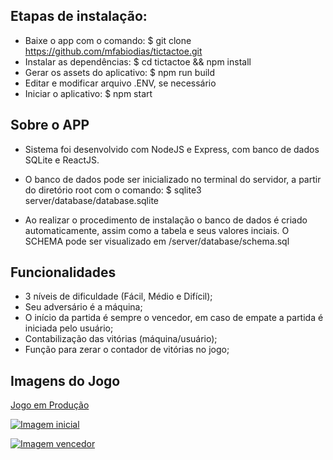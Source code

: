## Etapas de instalação:
- Baixe o app com o comando: $ git clone https://github.com/mfabiodias/tictactoe.git
- Instalar as dependências: $ cd tictactoe && npm install
- Gerar os assets do aplicativo: $ npm run build
- Editar e modificar arquivo .ENV, se necessário
- Iniciar o aplicativo: $ npm start

## Sobre o APP

* Sistema foi desenvolvido com NodeJS e Express, com banco de dados SQLite e ReactJS.

* O banco de dados pode ser inicializado no terminal do servidor, a partir do diretório root com o comando: $ sqlite3 server/database/database.sqlite

* Ao realizar o procedimento de instalação o banco de dados é criado automaticamente, assim como a tabela e seus valores inciais. O SCHEMA pode ser visualizado em /server/database/schema.sql

## Funcionalidades

- 3 níveis de dificuldade (Fácil, Médio e Difícil);
- Seu adversário é a máquina;
- O início da partida é sempre o vencedor, em caso de empate a partida é iniciada pelo usuário;
- Contabilização das vitórias (máquina/usuário);
- Função para zerar o contador de vitórias no jogo;

## Imagens do Jogo

[Jogo em Produção](https://tictoctoe-app.herokuapp.com)


[![Imagem inicial](https://lh3.googleusercontent.com/pw/AM-JKLWIqrVDsR4FMr2VLaVMzupie417b4boEviEx0et9xKpd4SxHbCoXtOK1LpD5P1YtQED2g-abtr1qlY4UJBdl8SAetUYH7hbT1PMCB9p1XkOZnVFGkUHsYjjl71EyPv-RiDZhQK-GxDaDnZYowtvtG8=w506-h578-no?authuser=0)](https://lh3.googleusercontent.com/pw/AM-JKLWIqrVDsR4FMr2VLaVMzupie417b4boEviEx0et9xKpd4SxHbCoXtOK1LpD5P1YtQED2g-abtr1qlY4UJBdl8SAetUYH7hbT1PMCB9p1XkOZnVFGkUHsYjjl71EyPv-RiDZhQK-GxDaDnZYowtvtG8=w506-h578-no?authuser=0)

[![Imagem vencedor](https://lh3.googleusercontent.com/pw/AM-JKLVWhzi4aaFF4r65XzEOuWdVXoUETvYK-0PyhP0SgztAN1Q_3O0TRd3RE0zA43C9HeCfPmx35vmg1wu9Xeev2tFH3DWSHH_3-SLR1G73SR_Dp9cA6_4n85xNpZyMtBhTxtMX0-_7M5--OvntDGkfN-s=w478-h616-no?authuser=0)](https://lh3.googleusercontent.com/pw/AM-JKLVWhzi4aaFF4r65XzEOuWdVXoUETvYK-0PyhP0SgztAN1Q_3O0TRd3RE0zA43C9HeCfPmx35vmg1wu9Xeev2tFH3DWSHH_3-SLR1G73SR_Dp9cA6_4n85xNpZyMtBhTxtMX0-_7M5--OvntDGkfN-s=w478-h616-no?authuser=0)